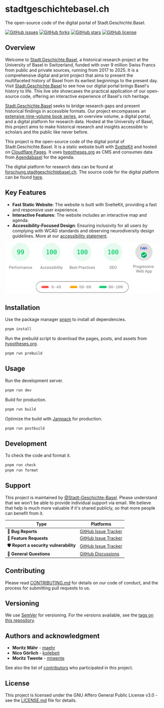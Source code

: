 # stadtgeschichtebasel.ch

The open-source code of the digital portal of Stadt.Geschichte.Basel.

[![GitHub issues](https://img.shields.io/github/issues/Stadt-Geschichte-Basel/stadtgeschichtebasel.ch.svg)](https://github.com/Stadt-Geschichte-Basel/stadtgeschichtebasel.ch/issues)
[![GitHub forks](https://img.shields.io/github/forks/Stadt-Geschichte-Basel/stadtgeschichtebasel.ch.svg)](https://github.com/Stadt-Geschichte-Basel/stadtgeschichtebasel.ch/network)
[![GitHub stars](https://img.shields.io/github/stars/Stadt-Geschichte-Basel/stadtgeschichtebasel.ch.svg)](https://github.com/Stadt-Geschichte-Basel/stadtgeschichtebasel.ch/stargazers)
[![GitHub license](https://img.shields.io/github/license/Stadt-Geschichte-Basel/stadtgeschichtebasel.ch.svg)](https://github.com/Stadt-Geschichte-Basel/stadtgeschichtebasel.ch/blob/main/LICENSE.md)

## Overview

Welcome to [Stadt.Geschichte.Basel](https://stadtgeschichtebasel.ch/), a historical research project at the University of Basel in Switzerland, funded with over 9 million Swiss Francs from public and private sources, running from 2017 to 2025. It is a comprehensive digital and print project that aims to present the multifaceted history of Basel from its earliest beginnings to the present day. Visit [Stadt.Geschichte.Basel](https://stadtgeschichtebasel.ch) to see how our digital portal brings Basel's history to life. This live site showcases the practical application of our open-source code, offering an interactive experience of Basel's rich heritage.

[Stadt.Geschichte.Basel](https://stadtgeschichtebasel.ch/) seeks to bridge research gaps and present historical findings in accessible formats. Our project encompasses an [extensive nine-volume book series](https://www.merianverlag.ch/buecher/stadt.geschichte.basel.html), an overview volume, a digital portal, and a digital platform for research data. Hosted at the University of Basel, this project aims to make historical research and insights accessible to scholars and the public like never before.

This project is the open-source code of the digital portal of Stadt.Geschichte.Basel. It is a static website built with [SvelteKit](https://kit.svelte.dev/) and hosted on [Cloudflare Pages](https://pages.cloudflare.com/). It uses [hypotheses.org](https://sgb.hypotheses.org/) as CMS and consumes data from [Agendabasel](https://agendabasel.ch/) for the agenda.

The digital platform for research data can be found at [forschung.stadtgeschichtebasel.ch](https://forschung.stadtgeschichtebasel.ch/). The source code for the digital platform can be found [here](https://github.com/Stadt-Geschichte-Basel/forschung.stadtgeschichtebasel.ch).

## Key Features

- **Fast Static Website**: The website is built with SvelteKit, providing a fast and responsive user experience.
- **Interactive Features**: The website includes an interactive map and agenda.
- **Accessibility-Focused Design**: Ensuring inclusivity for all users by complying with WCAG standards and observing neurodiversity design guidelines. More at our [accessibility statement](https://stadtgeschichtebasel.ch/barrierefreiheitserklaerung/).

![Lighthouse Score](/assets/images/pagespeed-insights.svg)

## Installation

Use the package manager [pnpm](https://pnpm.io/installation) to install all dependencies.

```bash
pnpm install
```

Run the prebuild script to download the pages, posts, and assets from [hypotheses.org](https://sgb.hypotheses.org/).

```bash
pnpm run prebuild
```

## Usage

Run the development server.

```bash
pnpm run dev
```

Build for production.

```bash
pnpm run build
```

Optimize the build with [Jampack](https://jampack.divriots.com/) for production.

```bash
pnpm run postbuild
```

## Development

To check the code and format it.

```bash
pnpm run check
pnpm run format
```

## Support

This project is maintained by [@Stadt-Geschichte-Basel](https://github.com/Stadt-Geschichte-Basel). Please understand that we won't be able to provide individual support via email. We believe that help is much more valuable if it's shared publicly, so that more people can benefit from it.

| Type                                   | Platforms                                                                                           |
| -------------------------------------- | --------------------------------------------------------------------------------------------------- |
| 🚨 **Bug Reports**                     | [GitHub Issue Tracker](https://github.com/Stadt-Geschichte-Basel/stadtgeschichtebasel.ch/issues)    |
| 🎁 **Feature Requests**                | [GitHub Issue Tracker](https://github.com/Stadt-Geschichte-Basel/stadtgeschichtebasel.ch/issues)    |
| 🛡 **Report a security vulnerability** | [GitHub Issue Tracker](https://github.com/Stadt-Geschichte-Basel/stadtgeschichtebasel.ch/issues)    |
| 💬 **General Questions**               | [GitHub Discussions](https://github.com/Stadt-Geschichte-Basel/stadtgeschichtebasel.ch/discussions) |

## Contributing

Please read [CONTRIBUTING.md](CONTRIBUTING.md) for details on our code of conduct, and the process for submitting pull requests to us.

## Versioning

We use [SemVer](http://semver.org/) for versioning. For the versions available, see the [tags on this repository](https://github.com/Stadt-Geschichte-Basel/stadtgeschichtebasel.ch/tags).

## Authors and acknowledgment

- **Moritz Mähr** - [maehr](https://github.com/maehr)
- **Nico Görlich** - [koilebeit](https://github.com/koilebeit)
- **Moritz Twente** - [mtwente](https://github.com/mtwente)

See also the list of [contributors](https://github.com/Stadt-Geschichte-Basel/stadtgeschichtebasel.ch/graphs/contributors) who participated in this project.

## License

This project is licensed under the GNU Affero General Public License v3.0 - see the [LICENSE.md](LICENSE.md) file for details.
